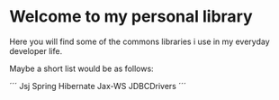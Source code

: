 # Welcome to my personal library

Here you will find some of the commons libraries i use in my everyday developer life.

Maybe a short list would be as follows:

´´´
Jsj
Spring
Hibernate
Jax-WS
JDBCDrivers
´´´
